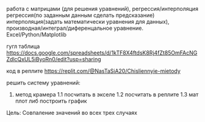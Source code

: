 работа с матрицами (для решения уравнений), регрессия/интерполяция 
регрессия(по заданным данным сделать предсказание)
интерполяция(задать математически уравнения для данных), производная/интеграл/диференцальное уравнение.
Excel/Python/Matplotlib

гугл таблица https://docs.google.com/spreadsheets/d/1kTF8X4ftdsK8Rj4fZt85OmFAcNGZdlcQxUL5iByoRn0/edit?usp=sharing

код в реплите https://replit.com/@NasTaSiA20/Chisliennyie-mietody

решить систему уравнений:

1) метод крамера
   1.1 посчитать в экселе
   1.2 посчитать в реплите
   1.3 мат плот либ построить график
   
Цель:
Совпаление значений во всех трех случаях 
